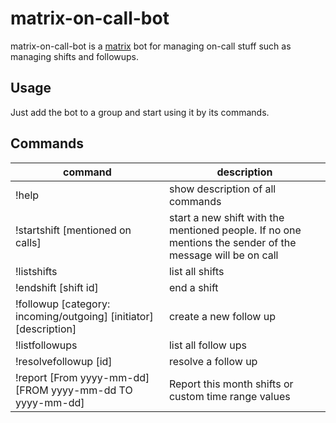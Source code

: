 # matrix-on-call-bot
matrix-on-call-bot is a [matrix](https://matrix.org) bot for managing on-call stuff such as managing shifts and followups.

## Usage 
Just add the bot to a group and start using it by its commands.

## Commands
| command                                                           | description                                                                                               |
|-------------------------------------------------------------------|-----------------------------------------------------------------------------------------------------------|
| !help                                                             | show description of all commands                                                                          |
| !startshift [mentioned on calls]                                  | start a new shift with the mentioned people. If no one mentions the sender of the message will be on call |
| !listshifts                                                       | list all shifts                                                                                           |
| !endshift [shift id]                                              | end a shift                                                                                               |
| !followup [category: incoming/outgoing] [initiator] [description] | create a new follow up                                                                                    |
| !listfollowups                                                    | list all follow ups                                                                                       |
| !resolvefollowup [id]                                             | resolve a follow up                                                                                       |
| !report [From yyyy-mm-dd] [FROM yyyy-mm-dd TO yyyy-mm-dd]         | Report this month shifts or custom time range values                                                      |

